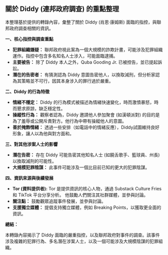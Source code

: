 ## 關於 Diddy (連邦政府調查) 的重點整理

本整理基於提供的轉錄內容，彙整了關於 Diddy (肖恩·康姆斯) 面臨的指控，與聯邦政府調查相關的資訊。

**一、核心指控與調查重點**

*   **犯罪組織嫌疑：** 聯邦政府視此案為一個大規模的詐欺計畫，可能涉及犯罪組織運作。指控中包含多名知名人士涉入，可能面臨逮捕。
*   **主要被告：** 除了 Diddy 本人之外，Quba Gooding Jr. 已被控告，並已提起訴訟。
*   **潛在的告密者：** 有猜測認為 Diddy 意圖告密他人，以換取減刑，但分析家認為其策略並不可行，因其本身涉入的罪行過於嚴重。

**二、Diddy 的行為特徵**

*   **情緒不穩定：** Diddy 的行為模式被描述為情緒快速變化，時而激憤暴怒，時而懇求原諒，缺乏穩定性。
*   **操縱性行為：** 觀察者認為，Diddy 邀請他人參加聚會 (如漢頓派對) 的目的是為了羞辱或公開斥責對方。他行為中帶有操縱他人的意圖。
*   **善於掩飾情緒：** 透過一些安排（如電話中的情緒反應），Diddy試圖維持良好形象，讓人以為他與對方面和。

**三、對其他涉案人士的影響**

*   **潛在告密：** 存在 Diddy 可能告密其他知名人士 (如饒舌歌手、籃球員、州長) 以換取減刑的可能性。
*   **大規模犯罪陰謀：** 此事件可能涉及一個比目前已知的更大的犯罪陰謀。

**四、資訊來源與後續發展**

*   **Tor (資料提供者):** Tor 是提供資訊的核心人物，通過 Substack Culture Fries 和 TikTok 平台分享分析。 他鼓勵人們關注其社群媒體，並參與討論。
*   **關注點：** 鼓勵觀眾追蹤事件發展，並參與討論。
*   **支援獨立媒體：** 提倡支持獨立媒體，例如 Breaking Points，以獲取更全面的資訊。

**總結：**

本轉錄內容揭示了 Diddy 面臨的嚴重指控，以及聯邦政府對事件的調查。該事件涉及複雜的犯罪行為、多名潛在涉案人士，以及一個可能涉及大規模陰謀的犯罪組織。